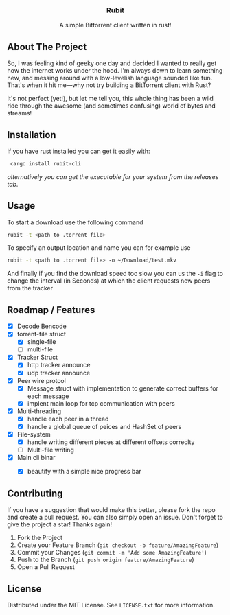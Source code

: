 <!-- PROJECT LOGO -->
<div align="center">

  <h3 align="center">Rubit</h3>

  <p align="center">
    A simple Bittorrent client written in rust!

  </p>
</div>

<!-- ABOUT THE PROJECT -->

## About The Project

So, I was feeling kind of geeky one day and decided I wanted to really get how the internet works under the hood. I'm always down to learn something new, and messing around with a low-levelish language sounded like fun. That's when it hit me—why not try building a BitTorrent client with Rust?

 It's not perfect (yet!), but let me tell you, this whole thing has been a wild ride through the awesome (and sometimes confusing) world of bytes and streams!

<!-- GETTING STARTED -->

## Installation

If you have rust installed you can get it easily with:

```sh
 cargo install rubit-cli
```

_alternatively you can get the executable for your system from the releases tab._

## Usage

To start a download use the following command

```sh
rubit -t <path to .torrent file>
```

To specify an output location and name you can for example use

```sh
rubit -t <path to .torrent file> -o ~/Download/test.mkv
```

And finally if you find the download speed too slow you can us the `-i` flag to change the interval (in Seconds) at which the client requests new peers from the tracker

<!-- ROADMAP -->

## Roadmap / Features

- [x] Decode Bencode
- [x] torrent-file struct
  - [x] single-file
  - [ ] multi-file
- [x] Tracker Struct
  - [x] http tracker announce
  - [x] udp tracker announce
- [x] Peer wire protcol
  - [x] Message struct with implementation to generate correct buffers for each message
  - [x] implent main loop for tcp communication with peers
- [x] Multi-threading
  - [x] handle each peer in a thread
  - [x] handle a global queue of peices and HashSet of peers
- [x] File-system
  - [x] handle writing different pieces at different offsets correclty
  - [ ] Multi-file writing
- [x] Main cli binar
  - [x] beautify with a simple nice progress bar


<!-- CONTRIBUTING -->

## Contributing

If you have a suggestion that would make this better, please fork the repo and create a pull request. You can also simply open an issue.
Don't forget to give the project a star! Thanks again!

1. Fork the Project
2. Create your Feature Branch (`git checkout -b feature/AmazingFeature`)
3. Commit your Changes (`git commit -m 'Add some AmazingFeature'`)
4. Push to the Branch (`git push origin feature/AmazingFeature`)
5. Open a Pull Request

<!-- LICENSE -->

## License

Distributed under the MIT License. See `LICENSE.txt` for more information.


